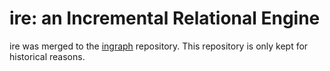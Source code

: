 # ire: an Incremental Relational Engine

ire was merged to the [ingraph](https://github.com/FTSRG/ingraph) repository. This repository is only kept for historical reasons.
